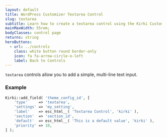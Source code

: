 ```yaml
---
layout: default
title: WordPress Customizer Textarea Control
slug: textarea
subtitle: Learn how to create a textarea control using the Kirki Customizer Framework.
mainMaxWidth: 55rem;
bodyClasses: control page
returns: string
heroButtons:
  - url: ../controls
    class: white button round border-only
    icon: fa fa-arrow-circle-o-left
    label: Back to Controls
---
```


`textarea` controls allow you to add a simple, multi-line text input.

### Example

```php
Kirki::add_field( 'theme_config_id', [
	'type'     => 'textarea',
	'settings' => 'my_setting',
	'label'    => esc_html__( 'Textarea Control', 'kirki' ),
	'section'  => 'section_id',
	'default'  => esc_html__( 'This is a default value', 'kirki' ),
	'priority' => 10,
] );
```
